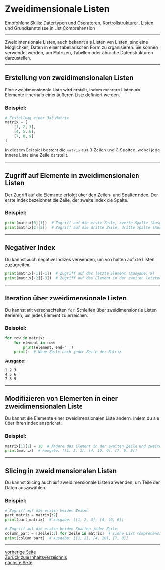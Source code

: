 # Zweidimensionale Listen

Empfohlene Skills: [Datentypen und Operatoren](01_datentypen_operationen.md), [Kontrollstrukturen](02_kontrollstrukturen.md), [Listen](04_listen.md) und 
Grundkenntnisse in [List Comprehension](06_list_comprehension.md)

---

Zweidimensionale Listen, auch bekannt als Listen von Listen, sind eine Möglichkeit, Daten in einer tabellarischen Form zu 
organisieren. Sie können verwendet werden, um Matrizen, Tabellen oder ähnliche Datenstrukturen darzustellen.

---

## Erstellung von zweidimensionalen Listen

Eine zweidimensionale Liste wird erstellt, indem mehrere Listen als Elemente innerhalb einer äußeren Liste definiert werden.

### Beispiel:

```python
# Erstellung einer 3x3 Matrix
matrix = [
    [1, 2, 3],
    [4, 5, 6],
    [7, 8, 9]
]
```

In diesem Beispiel besteht die `matrix` aus 3 Zeilen und 3 Spalten, wobei jede innere Liste eine Zeile darstellt.

---

## Zugriff auf Elemente in zweidimensionalen Listen

Der Zugriff auf die Elemente erfolgt über den Zeilen- und Spaltenindex. Der erste Index bezeichnet die Zeile, der zweite Index die Spalte.

### Beispiel:

```python
print(matrix[0][1])  # Zugriff auf die erste Zeile, zweite Spalte (Ausgabe: 2)
print(matrix[2][2])  # Zugriff auf die dritte Zeile, dritte Spalte (Ausgabe: 9)
```

---

## Negativer Index

Du kannst auch negative Indizes verwenden, um von hinten auf die Listen zuzugreifen.

```python
print(matrix[-1][-1])  # Zugriff auf das letzte Element (Ausgabe: 9)
print(matrix[-2][-3])  # Zugriff auf das Element in der zweiten letzten Zeile und dritten letzten Spalte (Ausgabe: 5)
```

---

## Iteration über zweidimensionale Listen

Du kannst mit verschachtelten `for`-Schleifen über zweidimensionale Listen iterieren, um jedes Element zu erreichen.

### Beispiel:

```python
for row in matrix:
    for element in row:
        print(element, end=' ')
    print()  # Neue Zeile nach jeder Zeile der Matrix
```

**Ausgabe:**

```
1 2 3 
4 5 6 
7 8 9 
```

---

## Modifizieren von Elementen in einer zweidimensionalen Liste

Du kannst die Elemente einer zweidimensionalen Liste ändern, indem du sie über ihren Index ansprichst.

### Beispiel:

```python
matrix[1][1] = 10  # Ändere das Element in der zweiten Zeile und zweiten Spalte
print(matrix)  # Ausgabe: [[1, 2, 3], [4, 10, 6], [7, 8, 9]]
```

---

## Slicing in zweidimensionalen Listen

Du kannst Slicing auch auf zweidimensionale Listen anwenden, um Teile der Daten auszuwählen.

### Beispiel:

```python
# Zugriff auf die ersten beiden Zeilen
part_matrix = matrix[:2]
print(part_matrix)  # Ausgabe: [[1, 2, 3], [4, 10, 6]]

# Zugriff auf die ersten beiden Spalten jeder Zeile
column_part = [zeile[:2] for zeile in matrix]  # siehe List Comprehension
print(column_part)  # Ausgabe: [[1, 2], [4, 10], [7, 8]]
```

---

[vorherige Seite](04_listen.md)  
[Zurück zum Inhaltsverzeichnis](00_inhaltsverzeichnis.md)  
[nächste Seite](06_list_comprehension.md)